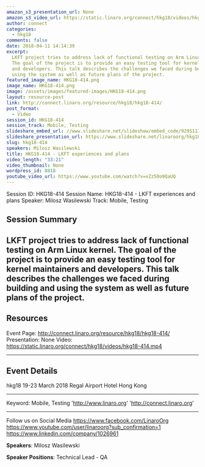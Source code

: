 ```yaml
---
amazon_s3_presentation_url: None
amazon_s3_video_url: https://static.linaro.org/connect/hkg18/videos/hkg18-414.mp4
author: connect
categories:
  - hkg18
comments: false
date: 2018-04-11 14:14:39
excerpt:
  LKFT project tries to address lack of functional testing on Arm Linux kernel.
  The goal of the project is to provide an easy testing tool for kernel maintainers
  and developers. This talk describes the challenges we faced during building and
  using the system as well as future plans of the project.
featured_image_name: HKG18-414.png
image_name: HKG18-414.png
image: /assets/images/featured-images/HKG18-414.png
layout: resource-post
link: http://connect.linaro.org/resource/hkg18/hkg18-414/
post_format:
  - Video
session_id: HKG18-414
session_track: Mobile, Testing
slideshare_embed_url: //www.slideshare.net/slideshow/embed_code/92951137
slideshare_presentation_url: https://www.slideshare.net/linaroorg/hkg18414-lkft-experiences-and-plans
slug: hkg18-414
speakers: Milosz Wasilewski
title: HKG18-414 - LKFT experiences and plans
video_length: "33:21"
video_thumbnail: None
wordpress_id: 8818
youtube_video_url: https://www.youtube.com/watch?v=xZz50o9QaUQ
---
```


Session ID: HKG18-414
Session Name: HKG18-414 - LKFT experiences and plans
Speaker: Milosz Wasilewski
Track: Mobile, Testing

## Session Summary

## LKFT project tries to address lack of functional testing on Arm Linux kernel. The goal of the project is to provide an easy testing tool for kernel maintainers and developers. This talk describes the challenges we faced during building and using the system as well as future plans of the project.

## Resources

Event Page: http://connect.linaro.org/resource/hkg18/hkg18-414/
Presentation: None
Video: https://static.linaro.org/connect/hkg18/videos/hkg18-414.mp4

---

## Event Details

hkg18
19-23 March 2018
Regal Airport Hotel Hong Kong

---

Keyword: Mobile, Testing
'http://www.linaro.org'
'http://connect.linaro.org'

---

Follow us on Social Media
https://www.facebook.com/LinaroOrg
https://www.youtube.com/user/linaroorg?sub_confirmation=1
https://www.linkedin.com/company/1026961

**Speakers**: Milosz Wasilewski

**Speaker Positions**: Technical Lead - QA
